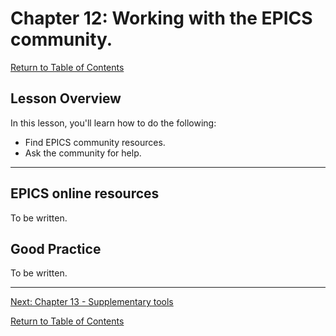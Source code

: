 # Chapter 12: Working with the EPICS community.

[Return to Table of Contents](README.md)

## Lesson Overview

In this lesson, you'll learn how to do the following:

* Find EPICS community resources.
* Ask the community for help.

---

## EPICS online resources

To be written.

## Good Practice

To be written.

<!-- fairly important part to guide collaborators; should include PV naming -->


---

[Next: Chapter 13 - Supplementary tools](chapter13.md)

[Return to Table of Contents](README.md)

